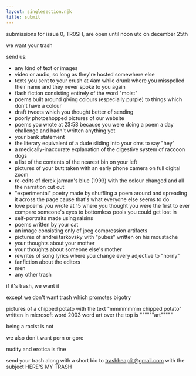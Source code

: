 ```yaml
---
layout: singlesection.njk
title: submit
---
```


submissions for issue 0, TR0SH, are open until noon utc on december 25th

we want your trash

send us:

- any kind of text or images
- video or audio, so long as they're hosted somewhere else
- texts you sent to your crush at 4am while drunk where you misspelled their name and they never spoke to you again
- flash fiction consisting entirely of the word "moist"
- poems built around giving colours (especially purple) to things which don't have a colour
- draft tweets which you thought better of sending
- poorly photoshopped pictures of our website
- poems you wrote at 23:58 because you were doing a poem a day challenge and hadn't written anything yet
- your bank statement
- the literary equivalent of a dude sliding into your dms to say "hey"
- a medically-inaccurate explanation of the digestive system of raccoon dogs
- a list of the contents of the nearest bin on your left
- pictures of your butt taken with an early phone camera on full digital zoom
- re-edits of derek jarman's blue (1993) with the colour changed and all the narration cut out
- "experimental" poetry made by shuffling a poem around and spreading it across the page cause that's what everyone else seems to do
- love poems you wrote at 15 where you thought you were the first to ever compare someone's eyes to bottomless pools you could get lost in
- self-portraits made using raisins
- poems written by your cat
- an image consisting only of jpeg compression artifacts
- pictures of andrei tarkovsky with "pubes" written on his moustache
- your thoughts about your mother
- your thoughts about someone else's mother
- rewrites of song lyrics where you change every adjective to "horny"
- fanfiction about the editors
- men
- any other trash

if it's trash, we want it

except we don't want trash which promotes bigotry 

pictures of a chipped potato with the text "mmmmmmm chipped potato" written in microsoft word 2003 word art over the top is """"""art"""""

being a racist is not

we also don't want porn or gore

nudity and erotica is fine

send your trash along with a short bio to [trashheaplit@gmail.com](mailto:trashheaplit@gmail.com) with the subject HERE'S MY TRASH

